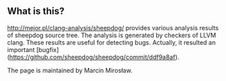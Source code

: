 ## What is this?

http://mejor.pl/clang-analysis/sheepdog/ provides various analysis results of sheepdog source tree. The analysis is generated by checkers of LLVM clang. These results are useful for detecting bugs. Actually, it resulted an important [bugfix] (https://github.com/sheepdog/sheepdog/commit/ddf9a8af).

The page is maintained by Marcin Mirosław.
